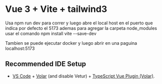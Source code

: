# Vue 3 + Vite + tailwind3

Usa npm run dev para correr y luego abre el local host en el puerto que indica por defecto el 5173
ademas para agregar la carpeta node_modules usar el comando npm install vite --save-dev

Tambien se puede ejecutar docker y luego abrir en una paguina localhost:5173 

## Recommended IDE Setup
- [VS Code](https://code.visualstudio.com/) + [Volar](https://marketplace.visualstudio.com/items?itemName=Vue.volar) (and disable Vetur) + [TypeScript Vue Plugin (Volar)](https://marketplace.visualstudio.com/items?itemName=Vue.vscode-typescript-vue-plugin).
